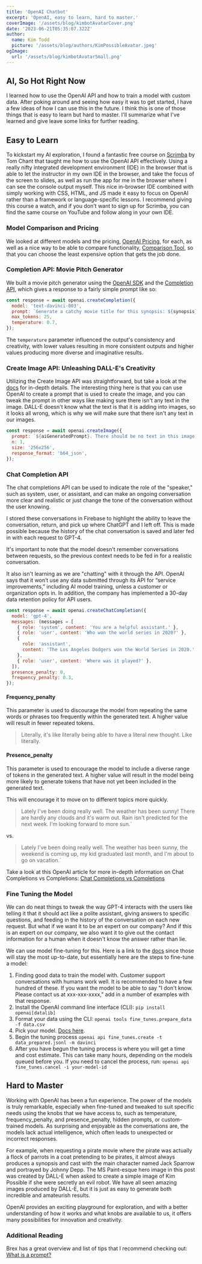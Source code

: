 ```yaml
---
title: 'OpenAI Chatbot'
excerpt: 'OpenAI, easy to learn, hard to master.'
coverImage: '/assets/blog/kimbotAvatarCover.png'
date: '2023-06-21T05:35:07.322Z'
author:
  name: Kim Todd
  picture: '/assets/blog/authors/KimPossibleAvatar.jpeg'
ogImage:
  url: '/assets/blog/kimbotAvatarSmall.png'
---
```


## AI, So Hot Right Now

I learned how to use the OpenAI API and how to train a model with custom data. After poking around and seeing how easy it was to get started, I have a few ideas of how I can use this in the future. I think this is one of those things that is easy to learn but hard to master. I'll summarize what I've learned and give leave some links for further reading.

<Chatbot/>

## Easy to Learn

To kickstart my AI exploration, I found a fantastic free course on [Scrimba](https://scrimba.com/learn/buildaiapps) by Tom Chant that taught me how to use the OpenAI API effectively. Using a really nifty integrated development environment (IDE) in the browser that is able to let the instructor in my own IDE in the browser, and take the focus of the screen to slides, as well as run the app for me in the browser where I can see the console output myself. This nice in-browser IDE combined with simply working with CSS, HTML, and JS made it easy to focus on OpenAI rather than a framework or language-specific lessons. I recommend giving this course a watch, and if you don't want to sign up for Scrimba, you can find the same course on YouTube and follow along in your own IDE.

### Model Comparison and Pricing

We looked at different models and the pricing, [OpenAI Pricing](https://openai.com/pricing), for each, as well as a nice way to be able to compare functionality, [Comparison Tool](https://gpttools.com/comparisontool), so that you can choose the least expensive option that gets the job done.

### Completion API: Movie Pitch Generator

We built a movie pitch generator using the [OpenAI SDK](https://platform.openai.com/docs/libraries/node-js-library) and the [Completion API](https://platform.openai.com/docs/guides/gpt/completions-api), which gives a response to a fairly simple prompt like so:

```js
const response = await openai.createCompletion({
  model: 'text-davinci-003',
  prompt: `Generate a catchy movie title for this synopsis: ${synopsis}`,
  max_tokens: 25,
  temperature: 0.7,
});
```

The `temperature` parameter influenced the output's consistency and creativity, with lower values resulting in more consistent outputs and higher values producing more diverse and imaginative results.

### Create Image API: Unleashing DALL-E's Creativity

Utilizing the Create Image API was straightforward, but take a look at the [docs](https://platform.openai.com/docs/guides/images/usage) for in-depth details. The interesting thing here is that you can use OpenAI to create a prompt that is used to create the image, and you can tweak the prompt in other ways like making sure there isn't any text in the image. DALL-E doesn't know what the text is that it is adding into images, so it looks all wrong, which is why we will make sure that there isn't any text in our images.

```js
const response = await openai.createImage({
  prompt: `${aiGeneratedPrompt}. There should be no text in this image.`,
  n: 1,
  size: '256x256',
  response_format: 'b64_json',
});
```

### Chat Completion API

The chat completions API can be used to indicate the role of the "speaker," such as system, user, or assistant, and can make an ongoing conversation more clear and realistic or just change the tone of the conversation without the user knowing.

I stored these conversations in Firebase to highlight the ability to leave the conversation, return, and pick up where ChatGPT and I left off. This is made possible because the history of the chat conversation is saved and later fed in with each request to GPT-4.

It's important to note that the model doesn't remember conversations between requests, so the previous context needs to be fed in for a realistic conversation.

It also isn't learning as we are "chatting" with it through the API. OpenAI says that it won’t use any data submitted through its API for “service improvements,” including AI model training, unless a customer or organization opts in. In addition, the company has implemented a 30-day data retention policy for API users.

```js
const response = await openai.createChatCompletion({
  model: 'gpt-4',
  messages: (messages = [
    { role: 'system', content: 'You are a helpful assistant.' },
    { role: 'user', content: 'Who won the world series in 2020?' },
    {
      role: 'assistant',
      content: 'The Los Angeles Dodgers won the World Series in 2020.',
    },
    { role: 'user', content: 'Where was it played?' },
  ]),
  presence_penalty: 0,
  frequency_penalty: 0.3,
});
```

#### Frequency_penalty

This parameter is used to discourage the model from repeating the same words or phrases too frequently within the generated text. A higher value will result in fewer repeated tokens.

> Literally, it's like literally being able to have a literal new thought. Like literally.

#### Presence_penalty

This parameter is used to encourage the model to include a diverse range of tokens in the generated text. A higher value will result in the model being more likely to generate tokens that have not yet been included in the generated text.

This will encourage it to move on to different topics more quickly.

> Lately I've been doing really well. The weather has been sunny! There are hardly any clouds and it's warm out. Rain isn't predicted for the next week. I'm looking forward to more sun.`

vs.

> Lately I've been doing really well. The weather has been sunny, the weekend is coming up, my kid graduated last month, and I'm about to go on vacation.`

Take a look at this OpenAI article for more in-depth information on Chat Completions vs Completions: [Chat Completions vs Completions](https://platform.openai.com/docs/guides/gpt/chat-completions-vs-completions)

### Fine Tuning the Model

We can do neat things to tweak the way GPT-4 interacts with the users like telling it that it should act like a polite assistant, giving answers to specific questions, and feeding in the history of the conversation on each new request. But what if we want it to be an expert on our company? And if this is an expert on our company, we also want it to give out the contact information for a human when it doesn't know the answer rather than lie.

We can use model fine-tuning for this. Here is a link to the [docs](https://platform.openai.com/docs/guides/fine-tuning) since those will stay the most up-to-date, but essentially here are the steps to fine-tune a model:

1. Finding good data to train the model with. Customer support conversations with humans work well. It is recommended to have a few hundred of these. If you want the model to be able to say "I don't know. Please contact us at xxx-xxx-xxxx," add in a number of examples with that response.
1. Install the OpenAI command line interface (CLI): `pip install openai[datalib]`
1. Format your data using the CLI: `openai tools fine_tunes.prepare_data -f data.csv`
1. Pick your model. [Docs here](https://platform.openai.com/docs/guides/fine-tuning/what-models-can-be-fine-tuned).
1. Begin the tuning process `openai api fine_tunes.create -t data_prepared.jsonl -m davinci`
1. After you have begun the tuning process is where you will get a time and cost estimate. This can take many hours, depending on the models queued before you. If you need to cancel the process, run: `openai api fine_tunes.cancel -i your-model-id`

## Hard to Master

Working with OpenAI has been a fun experience. The power of the models is truly remarkable, especially when fine-tuned and tweaked to suit specific needs using the knobs that we have access to, such as temperature, frequency_penalty, and presence_penalty, hidden prompts, or custom-trained models. As surprising and enjoyable as the conversations are, the models lack actual intelligence, which often leads to unexpected or incorrect responses.

For example, when requesting a pirate movie where the pirate was actually a flock of parrots in a coat pretending to be pirates, it almost always produces a synopsis and cast with the main character named Jack Sparrow and portrayed by Johnny Depp. The MS Paint-esque hero image in this post was created by DALL-E when asked to create a simple image of Kim Possible if she were secretly an evil robot. We have all seen amazing images produced by DALL-E, but it is just as easy to generate both incredible and amateurish results.

OpenAI provides an exciting playground for exploration, and with a better understanding of how it works and what knobs are available to us, it offers many possibilities for innovation and creativity.

### Additional Reading

Brex has a great overview and list of tips that I recommend checking out: [What is a prompt?](https://github.com/brexhq/prompt-engineering#what-is-a-prompt)
